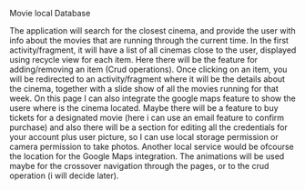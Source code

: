 
Movie local Database

The application will search for the closest cinema, and provide the user with info about the movies that are running through the current time. 
In the first activity/fragment, it will have a list of all cinemas close to the user, displayed using recycle view for each item.
Here there will be the feature for adding/removing an item (Crud operations).
Once clicking on an item, you will be redirected to an activity/fragment where it will be the details about the cinema, together with a slide show of all the movies running for that week.
On this page I can also integrate the google maps feature to show the usere where is the cinema located.
Maybe there will be a feature to buy tickets for a designated movie (here i can use an email feature to confirm purchase) and also there will be a section for editing all the credentials for your account plus user picture, so I can use local storage permission or camera permission to take photos.
Another local service would be ofcourse the location for the Google Maps integration.
The animations will be used maybe for the crossover navigation through the pages, or to the crud operation (i will decide later).
